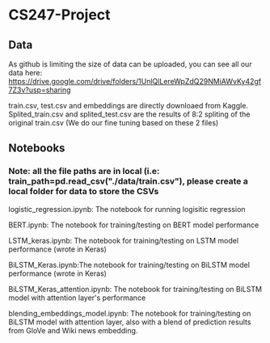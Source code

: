 # CS247-Project

## Data
As github is limiting the size of data can be uploaded, you can see all our data here:
https://drive.google.com/drive/folders/1UnlQlLereWpZdQ29NMiAWvKy42gf7Z3v?usp=sharing

train.csv, test.csv and embeddings are directly downloaed from Kaggle. Splited_train.csv and splited_test.csv
are the results of 8:2 spliting of the original train.csv (We do our fine tuning based on these 2 files)


## Notebooks
### Note: all the file paths are in local (i.e: train_path=pd.read_csv("./data/train.csv"), please create a local folder for data to store the CSVs
logistic_regression.ipynb: The notebook for running logisitic regression

BERT.ipynb: The notebook for training/testing on BERT model performance

LSTM_keras.ipynb: The notebook for training/testing on LSTM model performance (wrote in Keras)

BiLSTM_Keras.ipynb:The notebook for training/testing on BiLSTM model performance (wrote in Keras)

BiLSTM_Keras_attention.ipynb: The notebook for training/testing on BiLSTM model with attention layer's performance

blending_embeddings_model.ipynb: The notebook for training/testing on BiLSTM model with attention layer, also with a blend of prediction results from GloVe and Wiki news embedding. 
